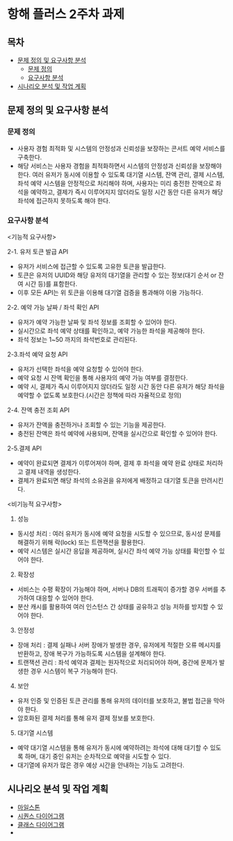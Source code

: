 # 항해 플러스 2주차 과제

## 목차
- [문제 정의 및 요구사항 분석](#문제-정의-및-요구사항-분석)
  - [문제 정의](#문제-정의)
  - [요구사항 분석](#요구사항-분석)
- [시나리오 분석 및 작업 계획](#시나리오-분석-및-작업-계획)


## 문제 정의 및 요구사항 분석
### 문제 정의
- 사용자 경험 최적화 및 시스템의 안정성과 신뢰성을 보장하는 콘서트 예약 서비스를 구축한다.
- 해당 서비스는 사용자 경험을 최적화하면서 시스템의 안정성과 신뢰성을 보장해야 한다. 여러 유저가 동시에 이용할 수 있도록 대기열 시스템, 잔액 관리, 결제 시스템, 좌석 예약 시스템을 안정적으로 처리해야 하며, 사용자는 미리 충전한 잔액으로 좌석을 예약하고, 결제가 즉시 이루어지지 않더라도 일정 시간 동안 다른 유저가 해당 좌석에 접근하지 못하도록 해야 한다.

### 요구사항 분석
<기능적 요구사항>

2-1. 유저 토큰 발급 API
- 유저가 서비스에 접근할 수 있도록 고유한 토큰을 발급한다.
- 토큰은 유저의 UUID와 해당 유저의 대기열을 관리할 수 있는 정보(대기 순서 or 잔여 시간 등)를 표함한다.
- 이후 모든 API는 위 토큰을 이용해 대기열 검증을 통과해야 이용 가능하다.

2-2. 예약 가능 날짜 / 좌석 확인 API
- 유저가 예약 가능한 날짜 및 좌석 정보를 조회할 수 있어야 한다.
- 실시간으로 좌석 예약 상태를 확인하고, 예약 가능한 좌석을 제공해야 한다.
- 좌석 정보는 1~50 까지의 좌석번호로 관리된다.

2-3.좌석 예약 요청 API
- 유저가 선택한 좌석을 예약 요청할 수 있어야 한다.
- 예약 요청 시 잔액 확인을 통해 사용자의 예약 가능 여부를 결정한다.
- 예약 시, 결제가 즉시 이루어지지 않더라도 일정 시간 동안 다른 유저가 해당 좌석을 예약할 수 없도록 보호한다.(시간은 정책에 따라 자율적으로 정의)

2-4. 잔액 충전 조회 API
- 유저가 잔액을 충전하거나 조회할 수 있는 기능을 제공한다.
- 충전된 잔액은 좌석 예약에 사용되며, 잔액을 실시간으로 확인할 수 있어야 한다.

2-5.결제 API
- 예약이 완료되면 결제가 이루어져야 하며, 결제 후 좌석을 예약 완료 상태로 처리하고 결제 내역을 생성한다.
- 결제가 완료되면 해당 좌석의 소유권을 유저에게 배정하고 대기열 토큰을 만려시킨다.

<비기능적 요구사항>
1. 성능
- 동시성 처리 : 여러 유저가 동시에 예약 요청을 시도할 수 있으므로, 동시성 문제를 해결하기 위해 락(lock) 또는 트랜잭션을 활용한다.
- 예약 시스템은 실시간 응답을 제공하며, 실시간 좌석 예약 가능 상태를 확인할 수 있어야 한다.

2. 확장성
- 서비스는 수평 확장이 가능해야 하며, 서버나 DB의 트래픽이 증가할 경우 서버를 추가하여 대응할 수 있어야 한다.
- 분산 캐시를 활용하여 여러 인스턴스 간 상태를 공유하고 성능 저하를 방지할 수 있어야 한다.

3. 안정성
- 장애 처리 : 결제 실패나 서버 장애가 발생한 경우, 유저에게 적절한 오류 메시지를 반환하고, 장애 복구가 가능하도록 시스템을 설계해야 한다.
- 트랜잭션 관리 : 좌석 예약과 결제는 원자적으로 처리되어야 하며, 중간에 문제가 발생한 경우 시스템이 복구 가능해야 한다.

4. 보안
- 유저 인증 및 인증된 토큰 관리를 통해 유저의 데이터를 보호하고, 불법 접근을 막아야 한다.
- 암호화된 결제 처리를 통해 유저 결제 정보를 보호한다.

5. 대기열 시스템
- 예약 대기열 시스템을 통해 유저가 동시에 예약하려는 좌석에 대해 대기할 수 있도록 하며, 대기 중인 유저는 순차적으로 예약을 시도할 수 있다.
- 대기열에 유저가 많은 경우 예상 시간을 안내하는 기능도 고려한다.

## 시나리오 분석 및 작업 계획
- [마일스톤](docs/마일스톤_Gannt.jpg)
- [시퀀스 다이어그램](docs/콘서트티켓예약서비스_시퀀스다이어그램.png)
- [클래스 다이어그램]()
- 
